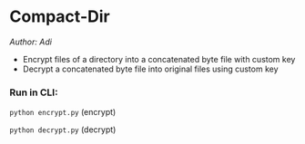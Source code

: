 # Compact-Dir
<em>Author: Adi</em><br/>

- Encrypt files of a directory into a concatenated byte file with custom key
- Decrypt a concatenated byte file into original files using custom key

### Run in CLI:
<code>python encrypt.py</code> (encrypt)

<code>python decrypt.py</code> (decrypt)
